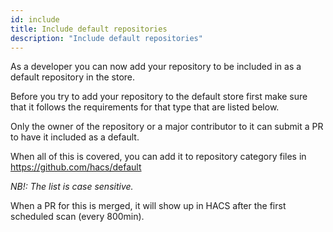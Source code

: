 ```yaml
---
id: include
title: Include default repositories
description: "Include default repositories"
---
```


As a developer you can now add your repository to be included in as a default repository in the store.

Before you try to add your repository to the default store first make sure that it follows the requirements for that type that are listed below.

Only the owner of the repository or a major contributor to it can submit a PR to have it included as a default.

When all of this is covered, you can add it to repository category files in https://github.com/hacs/default

_NB!: The list is case sensitive._

When a PR for this is merged, it will show up in HACS after the first scheduled scan (every 800min).